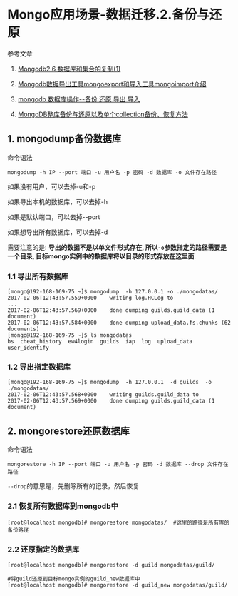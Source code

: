 # Mongo应用场景-数据迁移.2.备份与还原

参考文章

1. [Mongodb2.6 数据库和集合的复制(1)](https://my.oschina.net/u/1449160/blog/261203)

2. [Mongodb数据导出工具mongoexport和导入工具mongoimport介绍](http://chenzhou123520.iteye.com/blog/1641319)

3. [mongodb 数据库操作--备份 还原 导出 导入](http://www.jb51.net/article/52498.htm)

4. [MongoDB整库备份与还原以及单个collection备份、恢复方法](https://www.cnblogs.com/Joans/p/4453938.html)

## 1. mongodump备份数据库

命令语法

```
mongodump -h IP --port 端口 -u 用户名 -p 密码 -d 数据库 -o 文件存在路径 
```

如果没有用户，可以去掉-u和-p

如果导出本机的数据库，可以去掉-h

如果是默认端口，可以去掉--port

如果想导出所有数据库，可以去掉-d

需要注意的是: **导出的数据不是以单文件形式存在, 所以`-o`参数指定的路径需要是一个目录, 目标mongo实例中的数据库将以目录的形式存放在这里面**.

### 1.1 导出所有数据库

```log
[mongo@192-168-169-75 ~]$ mongodump  -h 127.0.0.1 -o ./mongodatas/
2017-02-06T12:43:57.559+0000	writing log.HCLog to 
...
2017-02-06T12:43:57.569+0000	done dumping guilds.guild_data (1 document)
2017-02-06T12:43:57.584+0000	done dumping upload_data.fs.chunks (62 documents)
[mongo@192-168-169-75 ~]$ ls mongodatas
bs  cheat_history  ew4login  guilds  iap  log  upload_data  user_identify
```

### 1.2 导出指定数据库

```log
[mongo@192-168-169-75 ~]$ mongodump  -h 127.0.0.1  -d guilds  -o ./mongodatas/
2017-02-06T12:43:57.568+0000	writing guilds.guild_data to
2017-02-06T12:43:57.569+0000	done dumping guilds.guild_data (1 document)
```

## 2. mongorestore还原数据库

命令语法

```
mongorestore -h IP --port 端口 -u 用户名 -p 密码 -d 数据库 --drop 文件存在路径 
```

`--drop`的意思是，先删除所有的记录，然后恢复

### 2.1 恢复所有数据库到mongodb中

```
[root@localhost mongodb]# mongorestore mongodatas/  #这里的路径是所有库的备份路径 
```

### 2.2 还原指定的数据库

```
[root@localhost mongodb]# mongorestore -d guild mongodatas/guild/  
 
#将guild还原到目标mongo实例的guild_new数据库中
[root@localhost mongodb]# mongorestore -d guild_new mongodatas/guild/  
```